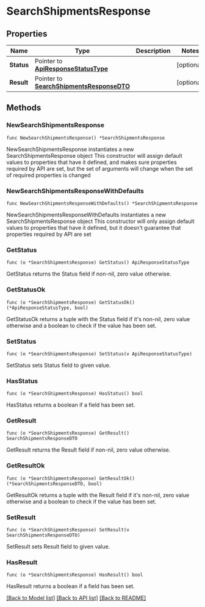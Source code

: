 # SearchShipmentsResponse

## Properties

Name | Type | Description | Notes
------------ | ------------- | ------------- | -------------
**Status** | Pointer to [**ApiResponseStatusType**](ApiResponseStatusType.md) |  | [optional] 
**Result** | Pointer to [**SearchShipmentsResponseDTO**](SearchShipmentsResponseDTO.md) |  | [optional] 

## Methods

### NewSearchShipmentsResponse

`func NewSearchShipmentsResponse() *SearchShipmentsResponse`

NewSearchShipmentsResponse instantiates a new SearchShipmentsResponse object
This constructor will assign default values to properties that have it defined,
and makes sure properties required by API are set, but the set of arguments
will change when the set of required properties is changed

### NewSearchShipmentsResponseWithDefaults

`func NewSearchShipmentsResponseWithDefaults() *SearchShipmentsResponse`

NewSearchShipmentsResponseWithDefaults instantiates a new SearchShipmentsResponse object
This constructor will only assign default values to properties that have it defined,
but it doesn't guarantee that properties required by API are set

### GetStatus

`func (o *SearchShipmentsResponse) GetStatus() ApiResponseStatusType`

GetStatus returns the Status field if non-nil, zero value otherwise.

### GetStatusOk

`func (o *SearchShipmentsResponse) GetStatusOk() (*ApiResponseStatusType, bool)`

GetStatusOk returns a tuple with the Status field if it's non-nil, zero value otherwise
and a boolean to check if the value has been set.

### SetStatus

`func (o *SearchShipmentsResponse) SetStatus(v ApiResponseStatusType)`

SetStatus sets Status field to given value.

### HasStatus

`func (o *SearchShipmentsResponse) HasStatus() bool`

HasStatus returns a boolean if a field has been set.

### GetResult

`func (o *SearchShipmentsResponse) GetResult() SearchShipmentsResponseDTO`

GetResult returns the Result field if non-nil, zero value otherwise.

### GetResultOk

`func (o *SearchShipmentsResponse) GetResultOk() (*SearchShipmentsResponseDTO, bool)`

GetResultOk returns a tuple with the Result field if it's non-nil, zero value otherwise
and a boolean to check if the value has been set.

### SetResult

`func (o *SearchShipmentsResponse) SetResult(v SearchShipmentsResponseDTO)`

SetResult sets Result field to given value.

### HasResult

`func (o *SearchShipmentsResponse) HasResult() bool`

HasResult returns a boolean if a field has been set.


[[Back to Model list]](../README.md#documentation-for-models) [[Back to API list]](../README.md#documentation-for-api-endpoints) [[Back to README]](../README.md)


